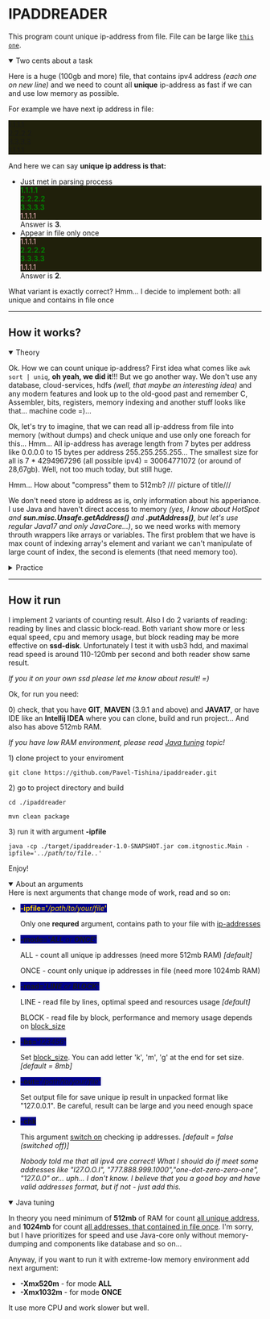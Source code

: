 <h1>IPADDREADER</h1>

This program count unique ip-address from file. File can be large like <code><a href="https://ecwid-vgv-storage.s3.eu-central-1.amazonaws.com/ip_addresses.zip">this one</a></code>.

<details open>
    <summary>Two cents about a task</summary>
    <div>
        <p>
            Here is a huge (100gb and more) file, that contains ipv4 address <i>(each one on new line)</i> and we need to
            count all <b>unique</b> ip-address as fast if we can and use low memory as possible.
        </p>
        <p>
            For example we have next ip address in file:
            <div style="background: #20200b; weight: 10%">
                1.1.1.1
                </br>2.2.2.2
                </br>3.3.3.3
                </br>1.1.1.1
            </div>
        </p>
        <p>
            And here we can say <b>unique ip address is that:</b> 
            <ul>
                <li>
                    Just met in parsing process
                    <div>
                        <div style="background: #20200b; weight: 10%">
                            <span style="color: green">
                                <b>1.1.1.1
                                </br>2.2.2.2
                                </br>3.3.3.3</b></span>
                                </br><span style="color: pink">1.1.1.1</span>
                        </div>
                        Answer is <b>3</b>.
                    </div>
                </li>
                <li>
                    Appear in file only once
                    <div>
                        <div style="background: #20200b; weight: 10%">
                            <span style="color: pink">1.1.1.1</span>
                            </br><span style="color: green"><b>2.2.2.2
                            </br>3.3.3.3</b></span>
                            </br><span style="color: pink">1.1.1.1</span>
                        </div>
                        Answer is <b>2</b>.
                    </div>
                </li>
            </ul>
        </p>
        <p>
            What variant is exactly correct? Hmm... I decide to implement both: 
            <a>all unique</a> and <a>contains in file once</a>
        </p>
    </div>
</details>
<hr>
<h2>How it works?</h2>

<details open>
    <summary>Theory</summary>
    <div>
        <p>
            Ok. How we can count unique ip-address?
            First idea what comes like <code>awk sort | uniq</code>, <b>oh yeah, we did it</b>!!! But we go another way. We don't use any database, 
            cloud-services, hdfs <i>(well, that maybe an interesting idea)</i> and any modern features and look up to the old-good past
            and remember C, Assembler, bits, registers, memory indexing and another stuff looks like that... machine code =)...
        </p>
        <p>
            Ok, let's try to imagine, that we can read all ip-address from file into memory (without dumps) and check unique
            and use only one foreach for this... Hmm... All ip-address has average length from 7 bytes per address like 0.0.0.0
            to 15 bytes per address 255.255.255.255... The smallest size for all is 7 * 4294967296 (all possible ipv4) = 30064771072
            (or around of 28,67gb). Well, not too much today, but still huge.
        </p>
        <p>
            Hmm... How about "compress" them to 512mb?
            /// picture of title///
        </p>
        <p>
            We don't need store ip address as is, only information about his apperiance.
            I use Java and haven't direct access to memory <i>(yes, I know about HotSpot and <b>sun.misc.Unsafe.getAddress()</b>
            and <b>.putAddress()</b>, but let's use regular Java17 and only JavaCore...)</i>, so we need works with memory throuth wrappers like
            arrays or variables. The first problem that we have is max count of indexing array's element and variant we can't manipulate
            of large count of index, the second is elements (that need memory too).
        </p>
    </div>
</details>

<details>
    <summary>Practice</summary>
    <p>
        <p>
            If we use <code>String[]</code> - 7 - 15 bytes per element - it's too much, but each ip's octet is 1-byte [0..255], so 
            we can pack ip to <code>int</code>, and it turns to 4 bytes - 4 * 4294967296 = 17179869184 (16gb). looks better, but not
            enough. But keep this packed ip, it would be useful in the future.
            // picture str - to int //
        </p>
        <p>
            If we just keep only fact of appear any ip - we need only one bit [0 - not appear, 1 - appear], and need only 4294967296
            bits - only 512mb. Looks interesting... but how keep it?
        </p>
        <p>
            The biggest primitive type in Java is 8-byte <code>long</code>, so we can keep information about 64 different
            ip-address in one long and now need 4294967296 / 64 = 67108864 elements.
            Ok, init 2 arrays (cuz Java hasn't unsign type)
            <p>
                <div style="background: #20200b">
                    long[] bankH = new long[33554432];
                    </br>long[] bankL = new long[33554432]; // for 'minus' values
                </div>
            </p>
        </p>
        <p>
            And here start a magic:
            <ul>
                <li>we count index of long[] element from first 24bit of our int-ip - call it bank</li>
                <li>next we need index for position in elements bit - we use last 8bits of our int-ip, call it cell</li>
                <li>if stored bit is 0 - we have a new unique ip-address. So inceremnt a count variable and store 1 to the cell</li>
            </ul>
        </p>
        <p>
            <b>And this is all what we need!</b>
        </p>
        <p>
            If we want to get back all unique ip's in readible format we need:
            <ul>
                <li>walk from start to end of arrays</li>
                <li>shift index bits to the left</li>
                <li>extract each bit who is '1' to address</li>
            </ul>
        </p>
        <p>
            <b>DONE!</b>
        </p>
        <p>
            But wait a minute, what about a second <i>once</i> implementation? That looks the same, but we need now 2 bits
            for store 3 state: 00 - not exist, 01 - exist once, 11 - exist more than once. So we can store now only 32 
            address into one long <i>(in theory a little bit more, around 40, and I'm thinking about it)</i>
        </p>
        <p>
            For indexing we need next:
            <ul>
                <li>we count index of long[] element from first 18bit of our int-ip</li>
                <li>next we need index for position in elements bit - we use last 4bits of our int-ip for <b>first</b> 
                    cell index, and <b>second</b> index just increase for 32</li>
                <li>
                    if stored <b>first</b> bit is 0 - and:
                    <ul>
                    <li>
                        if stored <b>second</b> bit is 0 - we got unique ip! So increment a count variable and store 1 
                        to <b>second</b> bit
                    </li>
                    <li>
                        if stored <b>second</b> bit is 1 - we got duplicated ip. Reduce a count variable and store 1 
                        to <b>first</b> bit 
                    </li>
                    </ul>
                </li>
            </ul>
        </p>
    </div>
</details>
<hr>
<h2>How it run</h2>
<p>
    I implement 2 variants of counting result. Also I do 2 variants of reading: reading by lines and classic block-read.
    Both variant show more or less equal speed, cpu and memory usage, but block reading may be more effective on 
    <b>ssd-disk</b>. Unfortunately I test it with usb3 hdd, and maximal read speed is around 110-120mb per second and
    both reader show same result.
</p>
<p>
    <i>If you it on your own ssd please let me know about result! =)</i>
</p>
<p>
    Ok, for run you need: 
</p>
<p>
    0) check, that you have <b>GIT</b>, <b>MAVEN</b> (3.9.1 and above) and <b>JAVA17</b>, or have IDE like an 
    <b>Intellij IDEA</b> where you can clone, build and run project... And also has above 512mb RAM.
</p>
<p>
    <i>If you have low RAM environment, please read <u>Java tuning</u> topic!</i>
</p>
<p>
    1) clone project to your enviroment
    <p><code>git clone https://github.com/Pavel-Tishina/ipaddreader.git</code></p>
</p>
<p>
    2) go to project directory and build
    <p><code>cd ./ipaddreader</code></p>
    <p><code>mvn clean package</code></p>
</p>
<p>
    3) run it with argument <b>-ipfile</b>
    <p><code>java -cp ./target/ipaddreader-1.0-SNAPSHOT.jar com.itgnostic.Main -ipfile='<i>../path/to/file..</i>'</code></p>
</p>
<p>
    Enjoy!
</p>
<details open>
    <summary>About an arguments</summary>
    <div>
        Here is next arguments that change mode of work, read and so on:
        <ul>
            <li>
                <span style="color: gold; background: darkblue"><b>-ipfile='</b><i>/path/to/your/file</i><b>'</b></span>
                <p>Only one <b>requred</b> argument, contains path to your file with <u>ip-addresses</u></p>
            </li>
            <li>
                <span style="background: darkblue"><b>-mode='</b><i><b>ALL</b> or <b>ONCE</b></i><b>'</b></span>
                <p>
                    ALL - count all unique ip addresses (need more 512mb RAM) <i>[default]</i>
                </p>
                <p>
                    ONCE - count only unique ip addresses in file (need more 1024mb RAM)
                </p>
            </li>
            <li>
                <span style="background: darkblue"><b>-read='</b><i><b>LINE</b> or <b>BLOCK</b></i><b>'</b></span>
                <p>
                    LINE - read file by lines, optimal speed and resources usage <i>[default]</i>
                </p>
                <p>
                    BLOCK - read file by block, performance and memory usage depends on <u>block_size</u> 
                </p>
            </li>
            <li>
                <span style="background: darkblue"><b>-bs='</b><i>123456</i><b>'</b></span>
                <p>
                    Set <u>block_size</u>. You can add letter 'k', 'm', 'g' at the end for set size. <i>[default = 8mb]</i>
                </p>
            </li>
            <li>
                <span style="background: darkblue"><b>-out='</b><i>/path/to/your/file</i><b>'</b></span>
                <p>
                    Set output file for save unique ip result in unpacked format like "127.0.0.1". Be careful, result 
                    can be large and you need enough space  
                </p>
            </li>
            <li>
                <span style="background: darkblue"><b>-chk</b></span>
                <p>
                    This argument <u>switch on</u> checking ip addresses. <i>[default = false (switched off)]</i>
                </p>
                <p>
                    <i>Nobody told me that all ipv4 are correct! What I should do if meet some addresses like 
                    "I27.O.O.I", "777.888.999.1000","one-dot-zero-zero-one", "127.0.0" or... uph... I don't know. 
                    I believe that you a good boy and have valid addresses format, but if not - just add this.</i>
                </p>
            </li>
        </ul>
    </div>
</details>
<details open id="#javatuning">
    <summary>Java tuning</summary>
    <div>
        <p>
            In theory you need minimum of <b>512mb</b> of RAM for count <u>all unique address</u>, and <b>1024mb</b> for 
            count <u>all addresses, that contained in file once</u>. I'm sorry, but I have prioritizes for speed and use 
            Java-core only without memory-dumping and components like database and so on...
        </p>
        <p>
            Anyway, if you want to run it with extreme-low memory environment add next argument:
            <ul>
                <li><b>-Xmx520m</b> - for mode <b>ALL</b></li>
                <li><b>-Xmx1032m</b> - for mode <b>ONCE</b></li>
            </ul>
            It use more CPU and work slower but well.
        </p>
    </div>
</details>